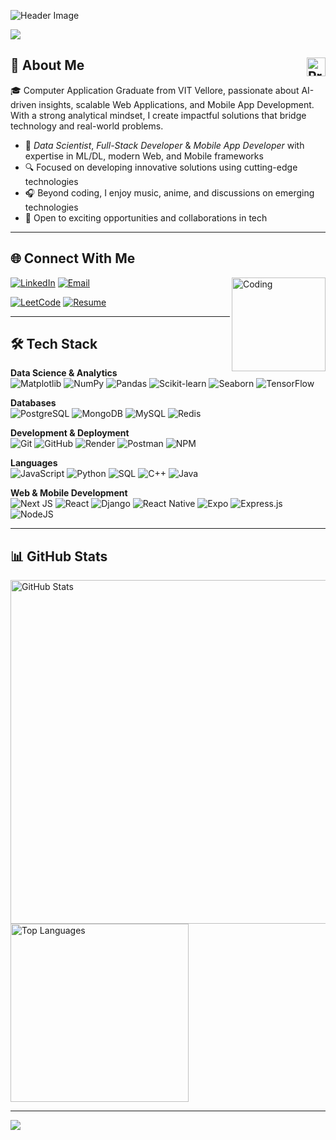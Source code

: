 ![Header Image](https://github.com/halfrost/halfrost/blob/master/icons/header_.png)

<div>
  <img src="https://readme-typing-svg.herokuapp.com?lines=I'm+Shivam+Khator;AI+%26+Full-Stack+Developer;Machine+Learning+%26+Data+Science;Mobile+App+Developer;&height=30&color=gold">
</div>

## 💫 About Me <img src="https://komarev.com/ghpvc/?username=ShivamKhator&color=blueviolet&style=for-the-badge" alt="Profile Views" height="30" align="right" />

🎓 Computer Application Graduate from VIT Vellore, passionate about AI-driven insights, scalable Web Applications, and Mobile App Development. With a strong analytical mindset, I create impactful solutions that bridge technology and real-world problems.  

- 🚀 *Data Scientist*, *Full-Stack Developer* & *Mobile App Developer* with expertise in ML/DL, modern Web, and Mobile frameworks  
- 🔍 Focused on developing innovative solutions using cutting-edge technologies  
- 🎧 Beyond coding, I enjoy music, anime, and discussions on emerging technologies  
- 👯 Open to exciting opportunities and collaborations in tech  

---

## 🌐 Connect With Me
<img alt="Coding" src="https://github.com/abhisheknaiidu/abhisheknaiidu/blob/master/code.gif?raw=true" height="150" align="right"/>

[![LinkedIn](https://img.shields.io/badge/LinkedIn-%230077B5.svg?style=for-the-badge&logo=linkedin&logoColor=white)](https://linkedin.com/in/shivamkhator)
[![Email](https://img.shields.io/badge/Email-ID?style=for-the-badge&logo=gmail&logoColor=white)](mailto:shivam.khator@icloud.com)

[![LeetCode](https://img.shields.io/badge/LeetCode-black.svg?style=for-the-badge&logo=leetcode&logoColor=white)](https://leetcode.com/theshivamkhator)
[![Resume](https://img.shields.io/badge/Resume-blue?style=for-the-badge&logo=adobepdf&logoColor=white)](https://github.com/Shivamkhator/Shivamkhator/raw/main/Shivam_Khator.pdf)

---

## 🛠 Tech Stack

**Data Science & Analytics**  
![Matplotlib](https://img.shields.io/badge/Matplotlib-%23E23C4D.svg?style=for-the-badge&logo=matplotlib&logoColor=white) ![NumPy](https://img.shields.io/badge/numpy-%23013243.svg?style=for-the-badge&logo=numpy&logoColor=white) ![Pandas](https://img.shields.io/badge/pandas-%23150458.svg?style=for-the-badge&logo=pandas&logoColor=white) ![Scikit-learn](https://img.shields.io/badge/scikit--learn-%23F7931E.svg?style=for-the-badge&logo=scikit-learn&logoColor=white) ![Seaborn](https://img.shields.io/badge/Seaborn-%23000000.svg?style=for-the-badge&logo=seaborn&logoColor=white) ![TensorFlow](https://img.shields.io/badge/TensorFlow-%23FF6F00.svg?style=for-the-badge&logo=TensorFlow&logoColor=white)  

**Databases**  
![PostgreSQL](https://img.shields.io/badge/PostgreSQL-%23316192.svg?style=for-the-badge&logo=postgresql&logoColor=white) ![MongoDB](https://img.shields.io/badge/MongoDB-%234ea94b.svg?style=for-the-badge&logo=mongodb&logoColor=white) ![MySQL](https://img.shields.io/badge/mysql-%2300f.svg?style=for-the-badge&logo=mysql&logoColor=white) ![Redis](https://img.shields.io/badge/Redis-%23DC382D.svg?style=for-the-badge&logo=redis&logoColor=white)
  

**Development & Deployment**  
![Git](https://img.shields.io/badge/git-%23F05033.svg?style=for-the-badge&logo=git&logoColor=white) ![GitHub](https://img.shields.io/badge/github-%23121011.svg?style=for-the-badge&logo=github&logoColor=white) ![Render](https://img.shields.io/badge/Render-%23000000.svg?style=for-the-badge&logo=render&logoColor=white) ![Postman](https://img.shields.io/badge/Postman-%23FF6C37.svg?style=for-the-badge&logo=postman&logoColor=white) ![NPM](https://img.shields.io/badge/NPM-%23CB3837.svg?style=for-the-badge&logo=npm&logoColor=white)  

**Languages**  
![JavaScript](https://img.shields.io/badge/javascript-%23323330.svg?style=for-the-badge&logo=javascript&logoColor=%23F7DF1E) ![Python](https://img.shields.io/badge/python-3670A0?style=for-the-badge&logo=python&logoColor=ffdd54) ![SQL](https://img.shields.io/badge/SQL-%2300BCF2.svg?style=for-the-badge&logo=sqlite&logoColor=white) ![C++](https://img.shields.io/badge/c++-%2300599C.svg?style=for-the-badge&logo=c%2B%2B&logoColor=white) ![Java](https://img.shields.io/badge/java-%23ED8B00.svg?style=for-the-badge&logo=java&logoColor=white)  

**Web & Mobile Development**  
![Next JS](https://img.shields.io/badge/Next-black?style=for-the-badge&logo=next.js&logoColor=white) ![React](https://img.shields.io/badge/react-%2320232a.svg?style=for-the-badge&logo=react&logoColor=%2361DAFB) ![Django](https://img.shields.io/badge/Django-%23092E20.svg?style=for-the-badge&logo=django&logoColor=white)  ![React Native](https://img.shields.io/badge/React_Native-20232A?style=for-the-badge&logo=react&logoColor=61DAFB) ![Expo](https://img.shields.io/badge/Expo-1B1F23?style=for-the-badge&logo=expo&logoColor=white)   ![Express.js](https://img.shields.io/badge/express.js-%23404d59.svg?style=for-the-badge&logo=express&logoColor=%2361DAFB) ![NodeJS](https://img.shields.io/badge/node.js-6DA55F?style=for-the-badge&logo=node.js&logoColor=white)

---

## 📊 GitHub Stats  

<div>
  <img src="https://github-profile-summary-cards.vercel.app/api/cards/profile-details?username=ShivamKhator&theme=tokyonight&hide_border=true" width="550" alt="GitHub Stats"/>
  <img src="https://github-readme-stats.vercel.app/api/top-langs/?username=ShivamKhator&layout=compact&theme=tokyonight&hide_border=true" width="285" alt="Top Languages" />
</div>

---

<img src="https://github.com/punitkmryh/punitkmryh/blob/master/wave.svg" />
